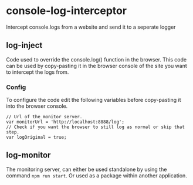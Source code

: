 # console-log-interceptor
Intercept console.logs from a website and send it to a seperate logger

## log-inject
Code used to override the console.log() function in the browser.
This code can be used by copy-pasting it in the browser console of the site you want to intercept the logs from.
 
### Config
To configure the code edit the following variables before copy-pasting it into the browser console.

```
// Url of the monitor server.
var monitorUrl = 'http://localhost:8888/log';
// Check if you want the browser to still log as normal or skip that step.
var logOriginal = true;
```

## log-monitor
The monitoring server, can either be used standalone by using the command `npm run start`. 
Or used as a package within another application.




